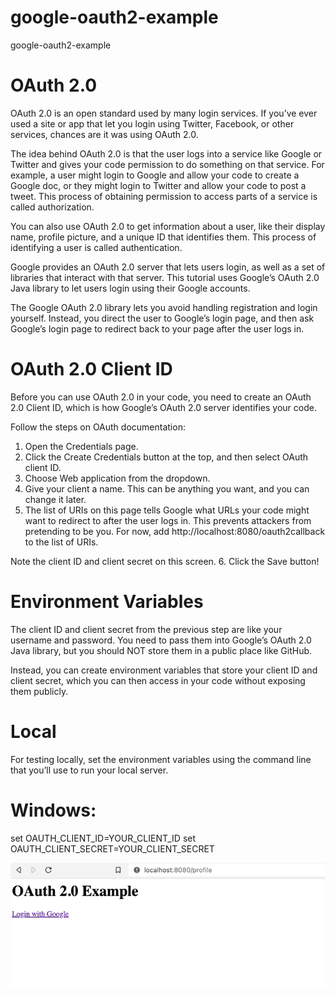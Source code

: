 # google-oauth2-example
google-oauth2-example

# OAuth 2.0
OAuth 2.0 is an open standard used by many login services. If you’ve ever used a site or app that let you login using Twitter, Facebook, or other services, chances are it was using OAuth 2.0.

The idea behind OAuth 2.0 is that the user logs into a service like Google or Twitter and gives your code permission to do something on that service. For example, a user might login to Google and allow your code to create a Google doc, or they might login to Twitter and allow your code to post a tweet. This process of obtaining permission to access parts of a service is called authorization.

You can also use OAuth 2.0 to get information about a user, like their display name, profile picture, and a unique ID that identifies them. This process of identifying a user is called authentication.

Google provides an OAuth 2.0 server that lets users login, as well as a set of libraries that interact with that server. This tutorial uses Google’s OAuth 2.0 Java library to let users login using their Google accounts.

The Google OAuth 2.0 library lets you avoid handling registration and login yourself. Instead, you direct the user to Google’s login page, and then ask Google’s login page to redirect back to your page after the user logs in.

# OAuth 2.0 Client ID
Before you can use OAuth 2.0 in your code, you need to create an OAuth 2.0 Client ID, which is how Google’s OAuth 2.0 server identifies your code.

Follow the steps on OAuth documentation:

1. Open the Credentials page.
2. Click the Create Credentials button at the top, and then select OAuth client ID.
3. Choose Web application from the dropdown.
4. Give your client a name. This can be anything you want, and you can change it later.
5. The list of URIs on this page tells Google what URLs your code might want to redirect to after the user logs in. This prevents attackers from pretending to be you. For now, add http://localhost:8080/oauth2callback to the list of URIs.

Note the client ID and client secret on this screen.
6. Click the Save button!

# Environment Variables
The client ID and client secret from the previous step are like your username and password. You need to pass them into Google’s OAuth 2.0 Java library, but you should NOT store them in a public place like GitHub.

Instead, you can create environment variables that store your client ID and client secret, which you can then access in your code without exposing them publicly.

# Local
For testing locally, set the environment variables using the command line that you’ll use to run your local server.

# Windows:

set OAUTH_CLIENT_ID=YOUR_CLIENT_ID
set OAUTH_CLIENT_SECRET=YOUR_CLIENT_SECRET

![img.png](img.png)